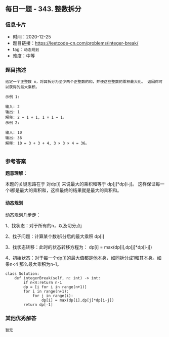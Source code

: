## 每日一题 - 343. 整数拆分

### 信息卡片

- 时间：2020-12-25
- 题目链接：https://leetcode-cn.com/problems/integer-break/
- tag：`动态规划`
- 难度：中等

### 题目描述

```
给定一个正整数 n，将其拆分为至少两个正整数的和，并使这些整数的乘积最大化。 返回你可以获得的最大乘积。

示例 1:

输入: 2
输出: 1
解释: 2 = 1 + 1, 1 × 1 = 1。
示例 2:

输入: 10
输出: 36
解释: 10 = 3 + 3 + 4, 3 × 3 × 4 = 36。
 

```

### 参考答案

**题意理解：**

本题的关键思路在于  对dp[i] 来说最大的乘积和等于 dp[j]*dp[i-j]。
这样保证每一个i都是最大的乘积和，这样最终的结果就是最大的乘积和。


#### 动态规划



动态规划几步走：

1、找状态：对于所有的n，以及切分点j

2、找子问题：计算某个数i拆分后的最大乘积  dp[i]

3、找状态转移：此时的状态转移方程为：
	dp[i] = max(dp[i],dp[j]*dp[i-j])
	
4、初始状态：对于每一个dp[i]的最大值都是他本身，如同拆分成1和其本身。如果n<4
    那么最大乘积为n-1。


```
class Solution:
    def integerBreak(self, n: int) -> int:
        if n<4:return n-1
        dp = [i for i in range(n+1)]
        for i in range(n+1):
            for j in range(i):
                dp[i] = max(dp[i],dp[j]*dp[i-j])
        return dp[-1]
```
 

### 其他优秀解答

```
暂无
```




